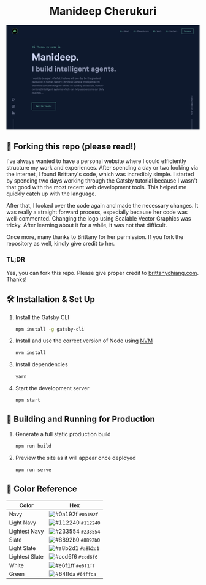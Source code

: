 <h1 align="center">
  Manideep Cherukuri
</h1>

![demo](https://raw.githubusercontent.com/manideep1999/manideep1999.github.io/source/src/images/MyWebsite.png)

## 🚨 Forking this repo (please read!)

I've always wanted to have a personal website where I could efficiently structure my work and experiences. After spending a day or two looking via the internet, I found Brittany's code, which was incredibly simple. I started by spending two days working through the Gatsby tutorial because I wasn't that good with the most recent web development tools. This helped me quickly catch up with the language.

After that, I looked over the code again and made the necessary changes. It was really a straight forward process, especially because her code was well-commented. Changing the logo using Scalable Vector Graphics was tricky. After learning about it for a while, it was not that difficult.

Once more, many thanks to Brittany for her permission. If you fork the repository as well, kindly give credit to her.

### TL;DR

Yes, you can fork this repo. Please give proper credit to [brittanychiang.com](https://brittanychiang.com). Thanks!

## 🛠 Installation & Set Up

1. Install the Gatsby CLI

   ```sh
   npm install -g gatsby-cli
   ```

2. Install and use the correct version of Node using [NVM](https://github.com/nvm-sh/nvm)

   ```sh
   nvm install
   ```

3. Install dependencies

   ```sh
   yarn
   ```

4. Start the development server

   ```sh
   npm start
   ```

## 🚀 Building and Running for Production

1. Generate a full static production build

   ```sh
   npm run build
   ```

1. Preview the site as it will appear once deployed

   ```sh
   npm run serve
   ```

## 🎨 Color Reference

| Color          | Hex                                                                |
| -------------- | ------------------------------------------------------------------ |
| Navy           | ![#0a192f](https://via.placeholder.com/10/0a192f?text=+) `#0a192f` |
| Light Navy     | ![#112240](https://via.placeholder.com/10/0a192f?text=+) `#112240` |
| Lightest Navy  | ![#233554](https://via.placeholder.com/10/303C55?text=+) `#233554` |
| Slate          | ![#8892b0](https://via.placeholder.com/10/8892b0?text=+) `#8892b0` |
| Light Slate    | ![#a8b2d1](https://via.placeholder.com/10/a8b2d1?text=+) `#a8b2d1` |
| Lightest Slate | ![#ccd6f6](https://via.placeholder.com/10/ccd6f6?text=+) `#ccd6f6` |
| White          | ![#e6f1ff](https://via.placeholder.com/10/e6f1ff?text=+) `#e6f1ff` |
| Green          | ![#64ffda](https://via.placeholder.com/10/64ffda?text=+) `#64ffda` |
